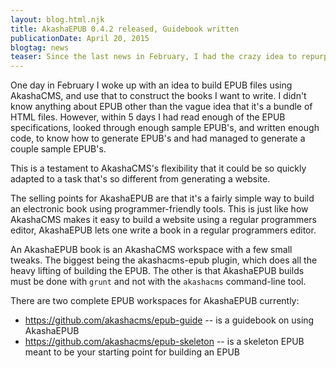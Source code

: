 ```yaml
---
layout: blog.html.njk
title: AkashaEPUB 0.4.2 released, Guidebook written
publicationDate: April 20, 2015
blogtag: news
teaser: Since the last news in February, I had the crazy idea to repurpose AkashaCMS to support building EPUB's.  That's now finished, and a guidebook has been written.
---
```


One day in February I woke up with an idea to build EPUB files using AkashaCMS, and use that to construct the books I want to write.  I didn't know anything about EPUB other than the vague idea that it's a bundle of HTML files.  However, within 5 days I had read enough of the EPUB specifications, looked through enough sample EPUB's, and written enough code, to know how to generate EPUB's and had managed to generate a couple sample EPUB's.

This is a testament to AkashaCMS's flexibility that it could be so quickly adapted to a task that's so different from generating a website.

The selling points for AkashaEPUB are that it's a fairly simple way to build an electronic book using programmer-friendly tools.  This is just like how AkashaCMS makes it easy to build a website using a regular programmers editor, AkashaEPUB lets one write a book in a regular programmers editor.

An AkashaEPUB book is an AkashaCMS workspace with a few small tweaks.  The biggest being the akashacms-epub plugin, which does all the heavy lifting of building the EPUB.  The other is that AkashaEPUB builds must be done with `grunt` and not with the `akashacms` command-line tool.

There are two complete EPUB workspaces for AkashaEPUB currently:

* https://github.com/akashacms/epub-guide -- is a guidebook on using AkashaEPUB
* https://github.com/akashacms/epub-skeleton -- is a skeleton EPUB meant to be your starting point for building an EPUB
